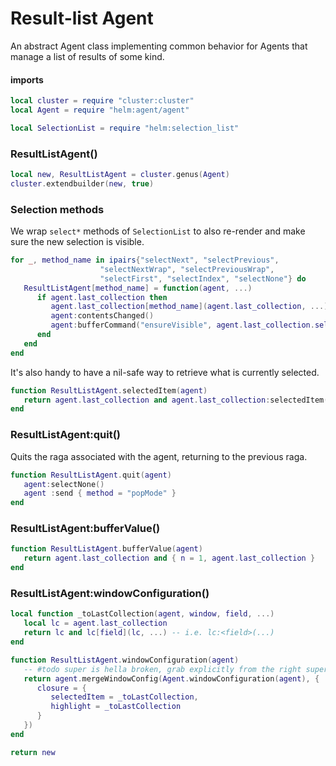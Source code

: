 # Result\-list Agent

An abstract Agent class implementing common behavior for Agents that manage a
list of results of some kind\.


#### imports

```lua
local cluster = require "cluster:cluster"
local Agent = require "helm:agent/agent"

local SelectionList = require "helm:selection_list"
```


### ResultListAgent\(\)

```lua
local new, ResultListAgent = cluster.genus(Agent)
cluster.extendbuilder(new, true)
```


### Selection methods

We wrap `select*` methods of `SelectionList` to also re\-render and make sure
the new selection is visible\.

```lua
for _, method_name in ipairs{"selectNext", "selectPrevious",
                    "selectNextWrap", "selectPreviousWrap",
                    "selectFirst", "selectIndex", "selectNone"} do
   ResultListAgent[method_name] = function(agent, ...)
      if agent.last_collection then
         agent.last_collection[method_name](agent.last_collection, ...)
         agent:contentsChanged()
         agent:bufferCommand("ensureVisible", agent.last_collection.selected_index)
      end
   end
end
```

It's also handy to have a nil\-safe way to retrieve what is currently selected\.

```lua
function ResultListAgent.selectedItem(agent)
   return agent.last_collection and agent.last_collection:selectedItem()
end
```


### ResultListAgent:quit\(\)

Quits the raga associated with the agent, returning to the previous raga\.

```lua
function ResultListAgent.quit(agent)
   agent:selectNone()
   agent :send { method = "popMode" }
end
```


### ResultListAgent:bufferValue\(\)

```lua
function ResultListAgent.bufferValue(agent)
   return agent.last_collection and { n = 1, agent.last_collection }
end
```


### ResultListAgent:windowConfiguration\(\)

```lua
local function _toLastCollection(agent, window, field, ...)
   local lc = agent.last_collection
   return lc and lc[field](lc, ...) -- i.e. lc:<field>(...)
end

function ResultListAgent.windowConfiguration(agent)
   -- #todo super is hella broken, grab explicitly from the right superclass
   return agent.mergeWindowConfig(Agent.windowConfiguration(agent), {
      closure = {
         selectedItem = _toLastCollection,
         highlight = _toLastCollection
      }
   })
end
```


```lua
return new
```
